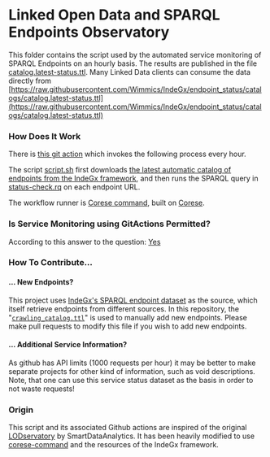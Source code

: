 # Linked Open Data and SPARQL Endpoints Observatory

This folder contains the script used by the automated service monitoring of SPARQL Endpoints on an hourly basis.
The results are published in the file [catalog.latest-status.ttl](https://github.com/Wimmics/IndeGx/blob/catalog_auto_refresh/catalogs/catalog.latest-status.ttl).
Many Linked Data clients can consume the data directly from [https://raw.githubusercontent.com/Wimmics/IndeGx/endpoint_status/catalogs/catalog.latest-status.ttl](https://raw.githubusercontent.com/Wimmics/IndeGx/endpoint_status/catalogs/catalog.latest-status.ttl)

### How Does It Work

There is [this git action](.github/workflows/main.yml) which invokes the following process every hour.

The script [script.sh](script.sh) first downloads [the latest automatic catalog of endpoints from the IndeGx framework](https://raw.githubusercontent.com/Wimmics/IndeGx/catalog_auto_refresh/catalogs/catalog.auto_refresh.trig), and then runs the SPARQL query in [status-check.rq](status-check.rq) on each endpoint URL.

The workflow runner is [Corese command](https://github.com/Wimmics/corese/blob/master/docs/getting%20started/Getting%20Started%20With%20Corese-command.md), built on [Corese](https://github.com/Wimmics/corese).

### Is Service Monitoring using GitActions Permitted?

According to this answer to the question: [Yes](https://github.community/t5/GitHub-Actions/Is-it-permitted-to-do-Remote-Requests-for-Service-Monitoring/m-p/50071#M7696)

### How To Contribute...

#### ... New Endpoints?

This project uses
[IndeGx's SPARQL endpoint dataset](https://raw.githubusercontent.com/Wimmics/IndeGx/catalog_auto_refresh/catalogs/catalog.auto_refresh.trig) as the source, which itself retrieve endpoints from different sources. In this repository, the "[`crawling_catalog.ttl`](https://github.com/Wimmics/IndeGx/blob/main/catalogs/crawling_catalog.ttl)" is used to manually add new endpoints. Please make pull requests to modify this file if you wish to add new endpoints.

#### ... Additional Service Information?

As github has API limits (1000 requests per hour) it may be better to make separate projects for other kind of information, such as void descriptions. Note, that one can use this service status dataset as the basis in order to not waste requests!

### Origin

This script and its associated Github actions are inspired of the original [LODservatory](https://github.com/SmartDataAnalytics/lodservatory) by SmartDataAnalytics. It has been heavily modified to use [corese-command](https://github.com/Wimmics/corese/tree/master#corese-command) and the resources of the IndeGx framework.


